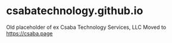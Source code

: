 # csabatechnology.github.io
Old placeholder of ex Csaba Technology Services, LLC
Moved to https://csaba.page
